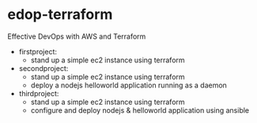 # edop-terraform

Effective DevOps with AWS and Terraform

* firstproject: 
  * stand up a simple ec2 instance using terraform
* secondproject: 
  * stand up a simple ec2 instance using terraform 
  * deploy a nodejs helloworld application running as a daemon
* thirdproject:
  * stand up a simple ec2 instance using terraform
  * configure and deploy nodejs & helloworld application using ansible
